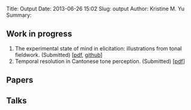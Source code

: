 Title: Output
Date: 2013-06-26 15:02
Slug: output
Author: Kristine M. Yu
Summary: 

## Work in progress ##

1. The experimental state of mind in elicitation: illustrations from
   tonal fieldwork. (Submitted)
   \[[pdf](output/kiy.pdf), [github](https://github.com/krismyu/ldc-kiy/blob/master/paper/kiy.pdf)\]
2. Temporal resolution in Cantonese tone perception. (Submitted) \[[pdf](https://github.com/krismyu/res/paper/res-spcom.pdf)\]   

## Papers ##

## Talks ##
